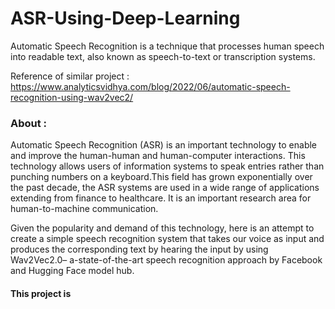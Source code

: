 # ASR-Using-Deep-Learning
Automatic Speech Recognition is a technique that processes human speech into readable text, also known as speech-to-text or transcription systems.

Reference of similar project : https://www.analyticsvidhya.com/blog/2022/06/automatic-speech-recognition-using-wav2vec2/

### About :
Automatic Speech Recognition (ASR) is an important technology to enable and improve the human-human and human-computer interactions. This technology allows users of information systems to speak entries rather than punching numbers on a keyboard.This field has grown exponentially over the past decade, the ASR systems are used in a wide range of applications extending from finance to healthcare. It is an important research area for human-to-machine communication.

Given the popularity and demand of this technology, here is an attempt to create a simple speech recognition system that takes our voice as input and produces the corresponding text by hearing the input by using Wav2Vec2.0– a-state-of-the-art speech recognition approach by Facebook and Hugging Face model hub.

#### This project is 

